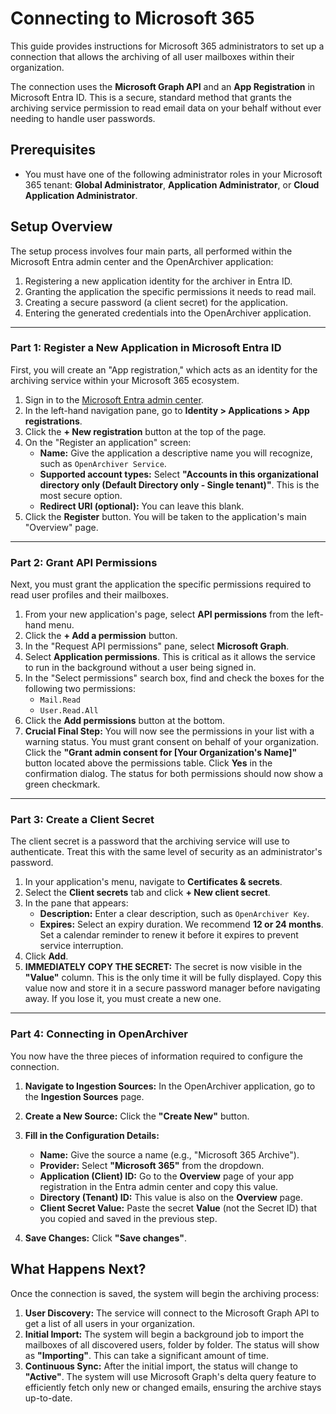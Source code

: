 # Connecting to Microsoft 365

This guide provides instructions for Microsoft 365 administrators to set up a connection that allows the archiving of all user mailboxes within their organization.

The connection uses the **Microsoft Graph API** and an **App Registration** in Microsoft Entra ID. This is a secure, standard method that grants the archiving service permission to read email data on your behalf without ever needing to handle user passwords.

## Prerequisites

- You must have one of the following administrator roles in your Microsoft 365 tenant: **Global Administrator**, **Application Administrator**, or **Cloud Application Administrator**.

## Setup Overview

The setup process involves four main parts, all performed within the Microsoft Entra admin center and the OpenArchiver application:

1.  Registering a new application identity for the archiver in Entra ID.
2.  Granting the application the specific permissions it needs to read mail.
3.  Creating a secure password (a client secret) for the application.
4.  Entering the generated credentials into the OpenArchiver application.

---

### Part 1: Register a New Application in Microsoft Entra ID

First, you will create an "App registration," which acts as an identity for the archiving service within your Microsoft 365 ecosystem.

1.  Sign in to the [Microsoft Entra admin center](https://entra.microsoft.com).
2.  In the left-hand navigation pane, go to **Identity > Applications > App registrations**.
3.  Click the **+ New registration** button at the top of the page.
4.  On the "Register an application" screen:
    - **Name:** Give the application a descriptive name you will recognize, such as `OpenArchiver Service`.
    - **Supported account types:** Select **"Accounts in this organizational directory only (Default Directory only - Single tenant)"**. This is the most secure option.
    - **Redirect URI (optional):** You can leave this blank.
5.  Click the **Register** button. You will be taken to the application's main "Overview" page.

---

### Part 2: Grant API Permissions

Next, you must grant the application the specific permissions required to read user profiles and their mailboxes.

1.  From your new application's page, select **API permissions** from the left-hand menu.
2.  Click the **+ Add a permission** button.
3.  In the "Request API permissions" pane, select **Microsoft Graph**.
4.  Select **Application permissions**. This is critical as it allows the service to run in the background without a user being signed in.
5.  In the "Select permissions" search box, find and check the boxes for the following two permissions:
    - `Mail.Read`
    - `User.Read.All`
6.  Click the **Add permissions** button at the bottom.
7.  **Crucial Final Step:** You will now see the permissions in your list with a warning status. You must grant consent on behalf of your organization. Click the **"Grant admin consent for [Your Organization's Name]"** button located above the permissions table. Click **Yes** in the confirmation dialog. The status for both permissions should now show a green checkmark.

---

### Part 3: Create a Client Secret

The client secret is a password that the archiving service will use to authenticate. Treat this with the same level of security as an administrator's password.

1.  In your application's menu, navigate to **Certificates & secrets**.
2.  Select the **Client secrets** tab and click **+ New client secret**.
3.  In the pane that appears:
    - **Description:** Enter a clear description, such as `OpenArchiver Key`.
    - **Expires:** Select an expiry duration. We recommend **12 or 24 months**. Set a calendar reminder to renew it before it expires to prevent service interruption.
4.  Click **Add**.
5.  **IMMEDIATELY COPY THE SECRET:** The secret is now visible in the **"Value"** column. This is the only time it will be fully displayed. Copy this value now and store it in a secure password manager before navigating away. If you lose it, you must create a new one.

---

### Part 4: Connecting in OpenArchiver

You now have the three pieces of information required to configure the connection.

1.  **Navigate to Ingestion Sources:**
    In the OpenArchiver application, go to the **Ingestion Sources** page.

2.  **Create a New Source:**
    Click the **"Create New"** button.

3.  **Fill in the Configuration Details:**
    - **Name:** Give the source a name (e.g., "Microsoft 365 Archive").
    - **Provider:** Select **"Microsoft 365"** from the dropdown.
    - **Application (Client) ID:** Go to the **Overview** page of your app registration in the Entra admin center and copy this value.
    - **Directory (Tenant) ID:** This value is also on the **Overview** page.
    - **Client Secret Value:** Paste the secret **Value** (not the Secret ID) that you copied and saved in the previous step.

4.  **Save Changes:**
    Click **"Save changes"**.

## What Happens Next?

Once the connection is saved, the system will begin the archiving process:

1.  **User Discovery:** The service will connect to the Microsoft Graph API to get a list of all users in your organization.
2.  **Initial Import:** The system will begin a background job to import the mailboxes of all discovered users, folder by folder. The status will show as **"Importing"**. This can take a significant amount of time.
3.  **Continuous Sync:** After the initial import, the status will change to **"Active"**. The system will use Microsoft Graph's delta query feature to efficiently fetch only new or changed emails, ensuring the archive stays up-to-date.
